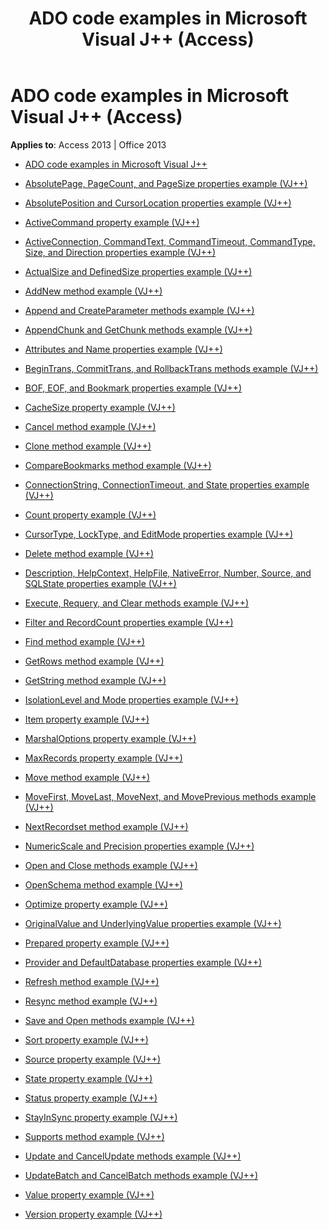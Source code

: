 ﻿---
title: ADO code examples in Microsoft Visual J++ (Access)
TOCTitle: ADO code examples in Microsoft Visual J++
ms:assetid: b2f21994-3e30-4169-8c90-66b0f0d9c925
ms:mtpsurl: https://msdn.microsoft.com/library/JJ249854(v=office.15)
ms:contentKeyID: 48547184
ms.date: 09/18/2015
mtps_version: v=office.15
---

# ADO code examples in Microsoft Visual J++ (Access)


**Applies to**: Access 2013 | Office 2013

  - [ADO code examples in Microsoft Visual J++](ado-code-examples-in-microsoft-visual-j.md)

  - [AbsolutePage, PageCount, and PageSize properties example (VJ++)](absolutepage-pagecount-and-pagesize-properties-example-vj.md)

  - [AbsolutePosition and CursorLocation properties example (VJ++)](absoluteposition-and-cursorlocation-properties-example-vj.md)

  - [ActiveCommand property example (VJ++)](activecommand-property-example-vj.md)

  - [ActiveConnection, CommandText, CommandTimeout, CommandType, Size, and Direction properties example (VJ++)](activeconnection-commandtext-commandtimeout-commandtype-size-and-direction-properties-example-vj.md)

  - [ActualSize and DefinedSize properties example (VJ++)](actualsize-and-definedsize-properties-example-vj.md)

  - [AddNew method example (VJ++)](addnew-method-example-vj.md)

  - [Append and CreateParameter methods example (VJ++)](append-and-createparameter-methods-example-vj.md)

  - [AppendChunk and GetChunk methods example (VJ++)](appendchunk-and-getchunk-methods-example-vj.md)

  - [Attributes and Name properties example (VJ++)](attributes-and-name-properties-example-vj.md)

  - [BeginTrans, CommitTrans, and RollbackTrans methods example (VJ++)](begintrans-committrans-and-rollbacktrans-methods-example-vj.md)

  - [BOF, EOF, and Bookmark properties example (VJ++)](bof-eof-and-bookmark-properties-example-vj.md)

  - [CacheSize property example (VJ++)](cachesize-property-example-vj.md)

  - [Cancel method example (VJ++)](cancel-method-example-vj.md)

  - [Clone method example (VJ++)](clone-method-example-vj.md)

  - [CompareBookmarks method example (VJ++)](comparebookmarks-method-example-vj.md)

  - [ConnectionString, ConnectionTimeout, and State properties example (VJ++)](connectionstring-connectiontimeout-and-state-properties-example-vj.md)

  - [Count property example (VJ++)](count-property-example-vj.md)

  - [CursorType, LockType, and EditMode properties example (VJ++)](cursortype-locktype-and-editmode-properties-example-vj.md)

  - [Delete method example (VJ++)](delete-method-example-vj.md)

  - [Description, HelpContext, HelpFile, NativeError, Number, Source, and SQLState properties example (VJ++)](description-helpcontext-helpfile-nativeerror-number-source-and-sqlstate-properties-example-vj.md)

  - [Execute, Requery, and Clear methods example (VJ++)](execute-requery-and-clear-methods-example-vj.md)

  - [Filter and RecordCount properties example (VJ++)](filter-and-recordcount-properties-example-vj.md)

  - [Find method example (VJ++)](find-method-example-vj.md)

  - [GetRows method example (VJ++)](getrows-method-example-vj.md)

  - [GetString method example (VJ++)](getstring-method-example-vj.md)

  - [IsolationLevel and Mode properties example (VJ++)](isolationlevel-and-mode-properties-example-vj.md)

  - [Item property example (VJ++)](item-property-example-vj.md)

  - [MarshalOptions property example (VJ++)](marshaloptions-property-example-vj.md)

  - [MaxRecords property example (VJ++)](maxrecords-property-example-vj.md)

  - [Move method example (VJ++)](move-method-example-vj.md)

  - [MoveFirst, MoveLast, MoveNext, and MovePrevious methods example (VJ++)](movefirst-movelast-movenext-and-moveprevious-methods-example-vj.md)

  - [NextRecordset method example (VJ++)](nextrecordset-method-example-vj.md)

  - [NumericScale and Precision properties example (VJ++)](numericscale-and-precision-properties-example-vj.md)

  - [Open and Close methods example (VJ++)](open-and-close-methods-example-vj.md)

  - [OpenSchema method example (VJ++)](openschema-method-example-vj.md)

  - [Optimize property example (VJ++)](optimize-property-example-vj.md)

  - [OriginalValue and UnderlyingValue properties example (VJ++)](originalvalue-and-underlyingvalue-properties-example-vj.md)

  - [Prepared property example (VJ++)](prepared-property-example-vj.md)

  - [Provider and DefaultDatabase properties example (VJ++)](provider-and-defaultdatabase-properties-example-vj.md)

  - [Refresh method example (VJ++)](refresh-method-example-vj.md)

  - [Resync method example (VJ++)](resync-method-example-vj.md)

  - [Save and Open methods example (VJ++)](save-and-open-methods-example-vj.md)

  - [Sort property example (VJ++)](sort-property-example-vj.md)

  - [Source property example (VJ++)](source-property-example-vj.md)

  - [State property example (VJ++)](state-property-example-vj.md)

  - [Status property example (VJ++)](status-property-example-vj.md)

  - [StayInSync property example (VJ++)](stayinsync-property-example-vj.md)

  - [Supports method example (VJ++)](supports-method-example-vj.md)

  - [Update and CancelUpdate methods example (VJ++)](update-and-cancelupdate-methods-example-vj.md)

  - [UpdateBatch and CancelBatch methods example (VJ++)](updatebatch-and-cancelbatch-methods-example-vj.md)

  - [Value property example (VJ++)](value-property-example-vj.md)

  - [Version property example (VJ++)](version-property-example-vj.md)

